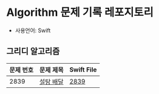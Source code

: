 # Algorithm 문제 기록 레포지토리
- 사용언어: Swift

## 그리디 알고리즘
| 문제 번호     | 문제 제목 | Swift File   |
| ------- | --- | ------ |
| 2839   | [설탕 배달](https://www.acmicpc.net/problem/2839)  | [2839](https://github.com/eung7/Algorithm/blob/master/%EA%B7%B8%EB%A6%AC%EB%94%94%EC%95%8C%EA%B3%A0%EB%A6%AC%EC%A6%98/2839.swift)   |
